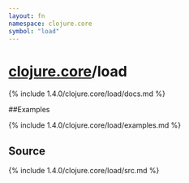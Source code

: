 ```yaml
---
layout: fn
namespace: clojure.core
symbol: "load"
---
```


# [clojure.core](../)/load

{% include 1.4.0/clojure.core/load/docs.md %}

##Examples

{% include 1.4.0/clojure.core/load/examples.md %}
## Source
{% include 1.4.0/clojure.core/load/src.md %}

